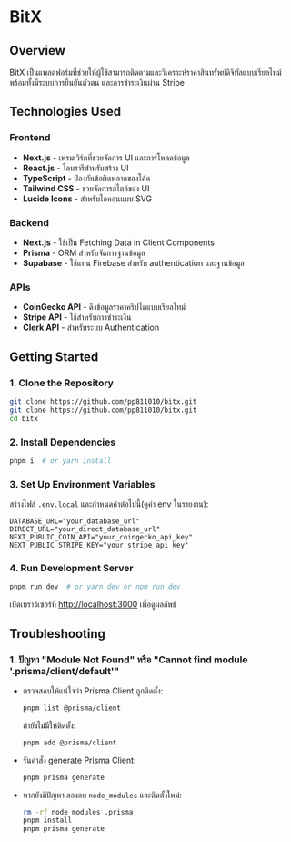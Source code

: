 # BitX

## Overview
BitX เป็นแพลตฟอร์มที่ช่วยให้ผู้ใช้สามารถติดตามและวิเคราะห์ราคาสินทรัพย์ดิจิทัลแบบเรียลไทม์ พร้อมทั้งมีระบบการยืนยันตัวตน และการชำระเงินผ่าน Stripe

## Technologies Used
### Frontend
- **Next.js** - เฟรมเวิร์กที่ช่วยจัดการ UI และการโหลดข้อมูล
- **React.js** - ไลบรารีสำหรับสร้าง UI
- **TypeScript** - ป้องกันข้อผิดพลาดของโค้ด
- **Tailwind CSS** - ช่วยจัดการสไตล์ของ UI
- **Lucide Icons** - สำหรับไอคอนแบบ SVG

### Backend
- **Next.js** - ใช้เป็น Fetching Data in Client Components
- **Prisma** - ORM สำหรับจัดการฐานข้อมูล
- **Supabase** - ใช้แทน Firebase สำหรับ authentication และฐานข้อมูล

### APIs
- **CoinGecko API** - ดึงข้อมูลราคาคริปโตแบบเรียลไทม์
- **Stripe API** - ใช้สำหรับการชำระเงิน
- **Clerk API** - สำหรับระบบ Authentication

## Getting Started
### 1. Clone the Repository
```bash
git clone https://github.com/pp811010/bitx.git
git clone https://github.com/pp811010/bitx.git
cd bitx
```

### 2. Install Dependencies
```bash
pnpm i  # or yarn install
```

### 3. Set Up Environment Variables
สร้างไฟล์ `.env.local` และกำหนดค่าต่อไปนี้(ดูค่า env ในรายงาน):
```env
DATABASE_URL="your_database_url"
DIRECT_URL="your_direct_database_url"
NEXT_PUBLIC_COIN_API="your_coingecko_api_key"
NEXT_PUBLIC_STRIPE_KEY="your_stripe_api_key"
```

### 4. Run Development Server
```bash
pnpm run dev  # or yarn dev or npm run dev
```
เปิดเบราว์เซอร์ที่ [http://localhost:3000](http://localhost:3000) เพื่อดูผลลัพธ์

## Troubleshooting
### 1. ปัญหา "Module Not Found" หรือ "Cannot find module '.prisma/client/default'"
- ตรวจสอบให้แน่ใจว่า Prisma Client ถูกติดตั้ง:
  ```bash
  pnpm list @prisma/client
  ```
  ถ้ายังไม่มีให้ติดตั้ง:
  ```bash
  pnpm add @prisma/client
  ```
- รันคำสั่ง generate Prisma Client:
  ```bash
  pnpm prisma generate
  ```
- หากยังมีปัญหา ลองลบ `node_modules` และติดตั้งใหม่:
  ```bash
  rm -rf node_modules .prisma
  pnpm install
  pnpm prisma generate
  ```


